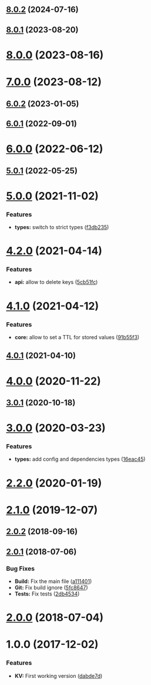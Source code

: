 ## [8.0.2](https://github.com/nfroidure/memory-kv-store/compare/v8.0.1...v8.0.2) (2024-07-16)



## [8.0.1](https://github.com/nfroidure/memory-kv-store/compare/v8.0.0...v8.0.1) (2023-08-20)



# [8.0.0](https://github.com/nfroidure/memory-kv-store/compare/v7.0.0...v8.0.0) (2023-08-16)



# [7.0.0](https://github.com/nfroidure/memory-kv-store/compare/v6.0.2...v7.0.0) (2023-08-12)



## [6.0.2](https://github.com/nfroidure/memory-kv-store/compare/v6.0.1...v6.0.2) (2023-01-05)



## [6.0.1](https://github.com/nfroidure/memory-kv-store/compare/v6.0.0...v6.0.1) (2022-09-01)



# [6.0.0](https://github.com/nfroidure/memory-kv-store/compare/v5.0.1...v6.0.0) (2022-06-12)



## [5.0.1](https://github.com/nfroidure/memory-kv-store/compare/v5.0.0...v5.0.1) (2022-05-25)



# [5.0.0](https://github.com/nfroidure/memory-kv-store/compare/v4.2.0...v5.0.0) (2021-11-02)


### Features

* **types:** switch to strict types ([f3db235](https://github.com/nfroidure/memory-kv-store/commit/f3db2350c8718ed06bbaf3d81cf20eb6f5d93592))



# [4.2.0](https://github.com/nfroidure/memory-kv-store/compare/v4.1.0...v4.2.0) (2021-04-14)


### Features

* **api:** allow to delete keys ([5cb51fc](https://github.com/nfroidure/memory-kv-store/commit/5cb51fcfe2a391fbcef068011fe3b5f92812ccdc))



# [4.1.0](https://github.com/nfroidure/memory-kv-store/compare/v4.0.1...v4.1.0) (2021-04-12)


### Features

* **core:** allow to set a TTL for stored values ([91b55f3](https://github.com/nfroidure/memory-kv-store/commit/91b55f3bf3895f1486978a64529349325dcff54d))



## [4.0.1](https://github.com/nfroidure/memory-kv-store/compare/v4.0.0...v4.0.1) (2021-04-10)



# [4.0.0](https://github.com/nfroidure/memory-kv-store/compare/v3.0.1...v4.0.0) (2020-11-22)



## [3.0.1](https://github.com/nfroidure/memory-kv-store/compare/v3.0.0...v3.0.1) (2020-10-18)



# [3.0.0](https://github.com/nfroidure/memory-kv-store/compare/v2.2.0...v3.0.0) (2020-03-23)


### Features

* **types:** add config and dependencies types ([16eac45](https://github.com/nfroidure/memory-kv-store/commit/16eac45a374ae2cda7e80fbf6418d9c54806e1ed))



# [2.2.0](https://github.com/nfroidure/memory-kv-store/compare/v2.1.0...v2.2.0) (2020-01-19)



# [2.1.0](https://github.com/nfroidure/memory-kv-store/compare/v2.0.2...v2.1.0) (2019-12-07)



<a name="2.0.2"></a>
## [2.0.2](https://github.com/nfroidure/memory-kv-store/compare/v2.0.1...v2.0.2) (2018-09-16)



<a name="2.0.1"></a>
## [2.0.1](https://github.com/nfroidure/memory-kv-store/compare/v2.0.0...v2.0.1) (2018-07-06)


### Bug Fixes

* **Build:** Fix the main file ([a111401](https://github.com/nfroidure/memory-kv-store/commit/a111401))
* **Git:** Fix build ignore ([5fc8647](https://github.com/nfroidure/memory-kv-store/commit/5fc8647))
* **Tests:** Fix tests ([2db4534](https://github.com/nfroidure/memory-kv-store/commit/2db4534))



<a name="2.0.0"></a>
# [2.0.0](https://github.com/nfroidure/memory-kv-store/compare/v1.0.0...v2.0.0) (2018-07-04)



<a name="1.0.0"></a>
# 1.0.0 (2017-12-02)


### Features

* **KV:** First working version ([dabde7d](https://github.com/nfroidure/memory-kv-store/commit/dabde7d))



